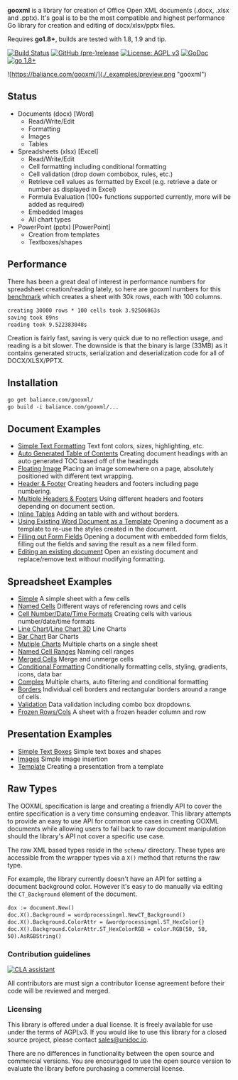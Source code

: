 **gooxml** is a library for creation of Office Open XML documents (.docx, .xlsx
and .pptx).  It's goal is to be the most compatible and highest performance Go
library for creation and editing of docx/xlsx/pptx files.

Requires **go1.8+**, builds are tested with 1.8, 1.9 and tip.

[![Build Status](https://travis-ci.org/baliance/gooxml.svg?branch=master)](https://travis-ci.org/baliance/gooxml)
[![GitHub (pre-)release](https://img.shields.io/github/release/baliance/gooxml/all.svg)](https://github.com/carmel/gooxml/releases)
[![License: AGPL v3](https://img.shields.io/badge/License-Dual%20AGPL%20v3/Commercial-blue.svg)](https://www.gnu.org/licenses/agpl-3.0)
[![GoDoc](https://godoc.org/baliance.com/gooxml?status.svg)](https://godoc.org/baliance.com/gooxml)
[![go 1.8+](https://img.shields.io/badge/go-1.8%2B-blue.svg)](http://golang.org)

![https://baliance.com/gooxml/](./_examples/preview.png "gooxml")

## Status ##

- Documents (docx) [Word]
	- Read/Write/Edit
	- Formatting
	- Images
	- Tables
- Spreadsheets (xlsx) [Excel]
 	- Read/Write/Edit
 	- Cell formatting including conditional formatting
	- Cell validation (drop down combobox, rules, etc.)
    - Retrieve cell values as formatted by Excel (e.g. retrieve a date or number as displayed in Excel)
 	- Formula Evaluation (100+ functions supported currently, more will be added as required)
 	- Embedded Images
 	- All chart types
- PowerPoint (pptx) [PowerPoint]
	- Creation from templates
	- Textboxes/shapes


## Performance ##

There has been a great deal of interest in performance numbers for spreadsheet
creation/reading lately, so here are gooxml numbers for this
[benchmark](https://github.com/carmel/gooxml/tree/master/_examples/spreadsheet/lots-of-rows)
which creates a sheet with 30k rows, each with 100 columns.

    creating 30000 rows * 100 cells took 3.92506863s
    saving took 89ns
    reading took 9.522383048s

Creation is fairly fast, saving is very quick due to no reflection usage, and
reading is a bit slower. The downside is that the binary is large (33MB) as it
contains generated structs, serialization and deserialization code for all of
DOCX/XLSX/PPTX.

## Installation ##
    
    go get baliance.com/gooxml/
    go build -i baliance.com/gooxml/...

## Document Examples ##

- [Simple Text Formatting](https://github.com/carmel/gooxml/tree/master/_examples/document/simple) Text font colors, sizes, highlighting, etc.
- [Auto Generated Table of Contents](https://github.com/carmel/gooxml/tree/master/_examples/document/toc) Creating document headings with an auto generated TOC based off of the headingds
- [Floating Image](https://github.com/carmel/gooxml/tree/master/_examples/document/image) Placing an image somewhere on a page, absolutely positioned with different text wrapping.
- [Header & Footer](https://github.com/carmel/gooxml/tree/master/_examples/document/header-footer) Creating headers and footers including page numbering.
- [Multiple Headers & Footers](https://github.com/carmel/gooxml/tree/master/_examples/document/header-footer-multiple) Using different headers and footers depending on document section.
- [Inline Tables](https://github.com/carmel/gooxml/tree/master/_examples/document/tables) Adding an table with and without borders.
- [Using Existing Word Document as a Template](https://github.com/carmel/gooxml/tree/master/_examples/document/use-template) Opening a document as a template to re-use the styles created in the document.
- [Filling out Form Fields](https://github.com/carmel/gooxml/tree/master/_examples/document/fill-out-form) Opening a document with embedded form fields, filling out the fields and saving the result as  a new filled form.
- [Editing an existing document](https://github.com/carmel/gooxml/tree/master/_examples/document/edit-document) Open an existing document and replace/remove text without modifying formatting.

## Spreadsheet Examples ##
- [Simple](https://github.com/carmel/gooxml/tree/master/_examples/spreadsheet/simple) A simple sheet with a few cells
- [Named Cells](https://github.com/carmel/gooxml/tree/master/_examples/spreadsheet/named-cells) Different ways of referencing rows and cells
- [Cell Number/Date/Time Formats](https://github.com/carmel/gooxml/tree/master/_examples/spreadsheet/number-date-time-formats) Creating cells with various number/date/time formats
- [Line Chart](https://github.com/carmel/gooxml/tree/master/_examples/spreadsheet/line-chart)/[Line Chart 3D](https://github.com/carmel/gooxml/tree/master/_examples/spreadsheet/line-chart-3d) Line Charts
- [Bar Chart](https://github.com/carmel/gooxml/tree/master/_examples/spreadsheet/bar-chart) Bar Charts
- [Mutiple Charts](https://github.com/carmel/gooxml/tree/master/_examples/spreadsheet/multiple-charts) Multiple charts on a single sheet
- [Named Cell Ranges](https://github.com/carmel/gooxml/tree/master/_examples/spreadsheet/named-ranges) Naming cell ranges
- [Merged Cells](https://github.com/carmel/gooxml/tree/master/_examples/spreadsheet/merged) Merge and unmerge cells
- [Conditional Formatting](https://github.com/carmel/gooxml/tree/master/_examples/spreadsheet/conditional-formatting) Conditionally formatting cells, styling, gradients, icons, data bar
- [Complex](https://github.com/carmel/gooxml/tree/master/_examples/spreadsheet/complex) Multiple charts, auto filtering and conditional formatting
- [Borders](https://github.com/carmel/gooxml/tree/master/_examples/spreadsheet/borders) Individual cell borders and rectangular borders around a range of cells.
- [Validation](https://github.com/carmel/gooxml/tree/master/_examples/spreadsheet/validation) Data validation including combo box dropdowns.
- [Frozen Rows/Cols](https://github.com/carmel/gooxml/tree/master/_examples/spreadsheet/freeze-rows-cols) A sheet with a frozen header column and row

## Presentation Examples ##

- [Simple Text Boxes](https://github.com/carmel/gooxml/tree/master/_examples/presentation/simple) Simple text boxes and shapes
- [Images](https://github.com/carmel/gooxml/tree/master/_examples/presentation/image) Simple image insertion
- [Template](https://github.com/carmel/gooxml/tree/master/_examples/presentation/use-template/simple) Creating a presentation from a template

## Raw Types ##

The OOXML specification is large and creating a friendly API to cover the entire
specification is a very time consuming endeavor.  This library attempts to
provide an easy to use API for common use cases in creating OOXML documents
while allowing users to fall back to raw document manipulation should the
library's API not cover a specific use case.

The raw XML based types reside in the ```schema/``` directory. These types are
accessible from the wrapper types via a ```X()``` method that returns the raw
type. 

For example, the library currently doesn't have an API for setting a document
background color. However it's easy to do manually via editing the
```CT_Background``` element of the document.

    dox := document.New()
    doc.X().Background = wordprocessingml.NewCT_Background()
	doc.X().Background.ColorAttr = &wordprocessingml.ST_HexColor{}
	doc.X().Background.ColorAttr.ST_HexColorRGB = color.RGB(50, 50, 50).AsRGBString()

### Contribution guidelines ###

[![CLA assistant](https://cla-assistant.io/readme/badge/baliance/gooxml)](https://cla-assistant.io/baliance/gooxml)

All contributors are must sign a contributor license agreement before their code
will be reviewed and merged.


### Licensing ###

This library is offered under a dual license. It is freely available for use
under the terms of AGPLv3. If you would like to use this library for a closed
source project, please contact sales@unidoc.io.

There are no differences in functionality between the open source and commercial 
versions. You are encouraged to use the open source version to evaluate the library
before purchasing a commercial license.

